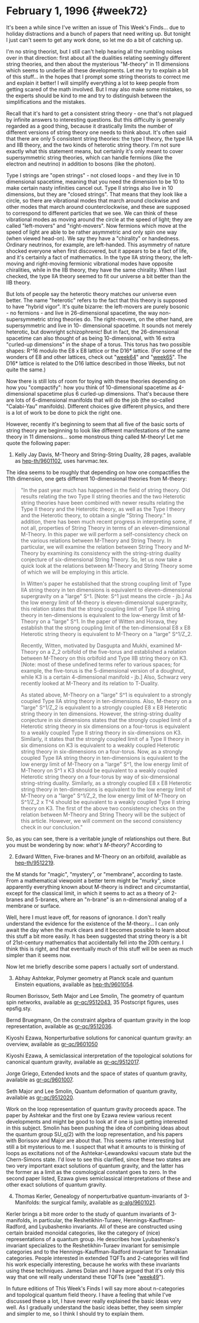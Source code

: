 # February 1, 1996 {#week72}

It's been a while since I've written an issue of This Week's
Finds... due to holiday distractions and a bunch of papers that need
writing up. But tonight I just can't seem to get any work done, so let
me do a bit of catching up.

I'm no string theorist, but I still can't help hearing all the
rumbling noises over in that direction: first about all the dualities
relating seemingly different string theories, and then about the
mysterious "M-theory" in 11 dimensions which seems to underlie all
these developments. Let me try to explain a bit of this stuff... in the
hopes that I prompt some string theorists to correct me and explain it
better! I will simplify everything a lot to keep people from getting
scared of the math involved. But I may also make some mistakes, so the
experts should be kind to me and try to distinguish between the
simplifications and the mistakes.

Recall that it's hard to get a consistent string theory - one that's
not plagued by infinite answers to interesting questions. But this
difficulty is generally regarded as a good thing, because it drastically
limits the number of different versions of string theory one needs to
think about. It's often said that there are only 5 consistent string
theories: the type I theory, the type IIA and IIB theory, and the two
kinds of heterotic string theory. I'm not sure exactly what this
statement means, but certainly it's only meant to cover supersymmetric
string theories, which can handle fermions (like the electron and
neutrino) in addition to bosons (like the photon).

Type I strings are "open strings" - not closed loops - and they live
in 10 dimensional spacetime, meaning that you need the dimension to be
10 to make certain nasty infinities cancel out. Type II strings also
live in 10 dimensions, but they are "closed strings". That means that
they look like a circle, so there are vibrational modes that march
around clockwise and other modes that march around counterclockwise, and
these are supposed to correspond to different particles that we see. We
can think of these vibrational modes as moving around the circle at the
speed of light; they are called "left-movers" and "right-movers".
Now fermions which move at the speed of light are able to be rather
asymmetric and only spin one way (when viewed head-on). We say they have
a "chirality" or handedness. Ordinary neutrinos, for example, are
left-handed. This asymmetry of nature shocked everyone when first
discovered, but it appears to be a fact of life, and it's certainly a
fact of mathematics. In the type IIA string theory, the left-moving and
right-moving fermionic vibrational modes have opposite chiralities,
while in the IIB theory, they have the same chirality. When I last
checked, the type IIA theory seemed to fit our universe a bit better
than the IIB theory.

But lots of people say the heterotic theory matches our universe even
better. The name "heterotic" refers to the fact that this theory is
supposed to have "hybrid vigor". It's quite bizarre: the left-movers
are purely bosonic - no fermions - and live in 26-dimensional spacetime,
the way non-supersymmetric string theories do. The right-movers, on the
other hand, are supersymmetric and live in 10- dimensional spacetime. It
sounds not merely heterotic, but downright schizophrenic! But in fact,
the 26-dimensional spacetime can also thought of as being
10-dimensional, with 16 extra "curled-up dimensions" in the shape of a
torus. This torus has two possible shapes: R\^16 modulo the E8 x E8
lattice or the D16\* lattice. (For some of the wonders of E8 and other
lattices, check out "[week64](week64.html)" and
"[week65](week65.html)". The D16\* lattice is related to the D16
lattice described in those Weeks, but not quite the same.)

Now there is still lots of room for toying with these theories depending
on how you "compactify": how you think of 10-dimensional spacetime as
4-dimensional spacetime plus 6 curled-up dimensions. That's because
there are lots of 6-dimensional manifolds that will do the job (the
so-called "Calabi-Yau" manifolds). Different choices give different
physics, and there is a lot of work to be done to pick the right one.

However, recently it's beginning to seem that all five of the basic
sorts of string theory are beginning to look like different
manifestations of the same theory in 11 dimensions... some monstrous
thing called M-theory! Let me quote the following paper:

1) Kelly Jay Davis, M-Theory and String-String Duality, 28 pages,
available as [hep-th/9601102](http://xxx.lanl.gov/abs/hep-th/9601102),
uses harvmac.tex.

The idea seems to be roughly that depending on how one compactifies the
11th dimension, one gets different 10-dimensional theories from
M-theory:

> "In the past year much has happened in the field of string theory.
> Old results relating the two Type II string theories and the two
> Heterotic string theories have been combined with newer results
> relating the Type II theory and the Heterotic theory, as well as the
> Type I theory and the Heterotic theory, to obtain a single "String
> Theory." In addition, there has been much recent progress in
> interpreting some, if not all, properties of String Theory in terms of
> an eleven-dimensional M-Theory. In this paper we will perform a
> self-consistency check on the various relations between M-Theory and
> String Theory. In particular, we will examine the relation between
> String Theory and M-Theory by examining its consistency with the
> string-string duality conjecture of six-dimensional String Theory. So,
> let us now take a quick look at the relations between M-Theory and
> String Theory some of which we will be employing in this article.
>
> In Witten's paper he established that the strong coupling limit of
> Type IIA string theory in ten dimensions is equivalent to
> eleven-dimensional supergravity on a "large" S\^1. \[Note: S\^1 just
> means the circle - jb.\] As the low energy limit of M-theory is
> eleven-dimensional supergravity, this relation states that the strong
> coupling limit of Type IIA string theory in ten-dimensions is
> equivalent to the low-energy limit of M-Theory on a "large" S\^1. In
> the paper of Witten and Horava, they establish that the strong
> coupling limit of the ten-dimensional E8 x E8 Heterotic string theory
> is equivalent to M-Theory on a "large" S\^1/Z_2.
>
> Recently, Witten, motivated by Dasgupta and Mukhi, examined M-Theory
> on a Z_2 orbifold of the five-torus and established a relation between
> M-Theory on this orbifold and Type IIB string theory on K3. \[Note:
> most of these undefined terms refer to various spaces; for example,
> the five-torus is the 5-dimensional version of a doughnut, while K3 is
> a certain 4-dimensional manifold - jb.\] Also, Schwarz very recently
> looked at M-Theory and its relation to T-Duality.
>
> As stated above, M-Theory on a "large" S\^1 is equivalent to a
> strongly coupled Type IIA string theory in ten-dimensions. Also,
> M-theory on a "large" S\^1/Z_2 is equivalent to a strongly coupled
> E8 x E8 Heterotic string theory in ten dimensions. However, the
> string-string duality conjecture in six dimensions states that the
> strongly coupled limit of a Heterotic string theory in six dimensions
> on a four-torus is equivalent to a weakly coupled Type II string
> theory in six-dimensions on K3. Similarly, it states that the strongly
> coupled limit of a Type II theory in six dimensions on K3 is
> equivalent to a weakly coupled Heterotic string theory in
> six-dimensions on a four-torus. Now, as a strongly coupled Type IIA
> string theory in ten-dimensions is equivalent to the low energy limit
> of M-Theory on a "large" S\^1, the low energy limit of M-Theory on
> S\^1 x K3 should be equivalent to a weakly coupled Heterotic string
> theory on a four-torus by way of six-dimensional string-string
> duality. Similarly, as a strongly coupled E8 x E8 Heterotic string
> theory in ten-dimensions is equivalent to the low energy limit of
> M-Theory on a "large" S\^1/Z_2, the low energy limit of M-Theory on
> S\^1/Z_2 x T\^4 should be equivalent to a weakly coupled Type II
> string theory on K3. The first of the above two consistency checks on
> the relation between M-Theory and String Theory will be the subject of
> this article. However, we will comment on the second consistency check
> in our conclusion."

So, as you can see, there is a veritable jungle of relationships out
there. But you must be wondering by now: *what's M-theory?* According
to

2) Edward Witten, Five-branes and M-Theory on an orbifold, available as
[hep-th/9512219](http://xxx.lanl.gov/abs/hep-th/9512219).

the M stands for "magic", "mystery", or "membrane", according to
taste. From a mathematical viewpoint a better term might be "murky",
since apparently everything known about M-theory is indirect and
circumstantial, except for the classical limit, in which it seems to act
as a theory of 2-branes and 5-branes, where an "n-brane" is an
n-dimensional analog of a membrane or surface.

Well, here I must leave off, for reasons of ignorance. I don't really
understand the evidence for the existence of the M-theory... I can only
await the day when the murk clears and it becomes possible to learn
about this stuff a bit more easily. It has been suggested that string
theory is a bit of 21st-century mathematics that accidentally fell into
the 20th century. I think this is right, and that eventually much of
this stuff will be seen as much simpler than it seems now.

Now let me briefly describe some papers I actually sort of understand.

3) Abhay Ashtekar, Polymer geometry at Planck scale and quantum
Einstein equations, available as
[hep-th/9601054](http://xxx.lanl.gov/abs/hep-th/9601054).

Roumen Borissov, Seth Major and Lee Smolin, The geometry of quantum spin
networks, available as
[gr-qc/9512043](http://xxx.lanl.gov/abs/gr-qc/9512043), 35 Postscript
figures, uses epsfig.sty.

Bernd Bruegmann, On the constraint algebra of quantum gravity in the
loop representation, available as
[gr-qc/9512036](http://xxx.lanl.gov/abs/gr-qc/9512036).

Kiyoshi Ezawa, Nonperturbative solutions for canonical quantum gravity:
an overview, available as
[gr-qc/9601050](http://xxx.lanl.gov/abs/gr-qc/9601050)

Kiyoshi Ezawa, A semiclassical interpretation of the topological
solutions for canonical quantum gravity, available as
[gr-qc/9512017](http://xxx.lanl.gov/abs/gr-qc/9512017).

Jorge Griego, Extended knots and the space of states of quantum gravity,
available as [gr-qc/9601007](http://xxx.lanl.gov/abs/gr-qc/9601007).

Seth Major and Lee Smolin, Quantum deformation of quantum gravity,
available as [gr-qc/9512020](http://xxx.lanl.gov/abs/gr-qc/9512020).

Work on the loop representation of quantum gravity proceeds apace. The
paper by Ashtekar and the first one by Ezawa review various recent
developments and might be good to look at if one is just getting
interested in this subject. Smolin has been pushing the idea of
combining ideas about the quantum group SU_q(2) with the loop
representation, and his papers with Borissov and Major are about that.
This seems rather interesting but still a bit mysterious to me. I
suspect that what it amounts to is thinking of loops as excitations not
of the Ashtekar-Lewandowksi vacuum state but the Chern-Simons state.
I'd love to see this clarified, since these two states are two very
important exact solutions of quantum gravity, and the latter has the
former as a limit as the cosmological constant goes to zero. In the
second paper listed, Ezawa gives semiclassical interpretations of these
and other exact solutions of quantum gravity.

4) Thomas Kerler, Genealogy of nonperturbative quantum-invariants of
3-Manifolds: the surgical family, available as
[q-alg/9601021](http://xxx.lanl.gov/abs/q-alg/9601021).

Kerler brings a bit more order to the study of quantum invariants of
3-manifolds, in particular, the Reshetikhin-Turaev,
Hennings-Kauffman-Radford, and Lyubashenko invariants. All of these are
constructed using certain braided monoidal categories, like the category
of (nice) representations of a quantum group. He describes how
Lyubashenko's invariant specializes to the Reshetikhin-Turaev invariant
for semisimple categories and to the Hennings-Kauffman-Radford invariant
for Tannakian categories. People interested in extended TQFTs and
2-categories will find his work especially interesting, because he works
with these invariants using these techniques. James Dolan and I have
argued that it's only this way that one will really understand these
TQFTs (see "[week49](week49.html)").

In future editions of This Week's Finds I will say more about
n-categories and topological quantum field theory. I have a feeling that
while I've discussed these a lot, I have never really explained the
basic ideas very well. As I gradually understand the basic ideas better,
they seem simpler and simpler to me, so I think I should try to explain
them.
